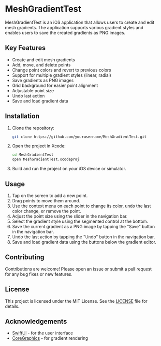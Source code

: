 # MeshGradientTest

MeshGradientTest is an iOS application that allows users to create and edit mesh gradients. The application supports various gradient styles and enables users to save the created gradients as PNG images.

## Key Features

- Create and edit mesh gradients
- Add, move, and delete points
- Change point colors and revert to previous colors
- Support for multiple gradient styles (linear, radial)
- Save gradients as PNG images
- Grid background for easier point alignment
- Adjustable point size
- Undo last action
- Save and load gradient data

## Installation

1. Clone the repository:
    ```bash
    git clone https://github.com/yourusername/MeshGradientTest.git
    ```
2. Open the project in Xcode:
    ```bash
    cd MeshGradientTest
    open MeshGradientTest.xcodeproj
    ```
3. Build and run the project on your iOS device or simulator.

## Usage

1. Tap on the screen to add a new point.
2. Drag points to move them around.
3. Use the context menu on each point to change its color, undo the last color change, or remove the point.
4. Adjust the point size using the slider in the navigation bar.
5. Select the gradient style using the segmented control at the bottom.
6. Save the current gradient as a PNG image by tapping the "Save" button in the navigation bar.
7. Undo the last action by tapping the "Undo" button in the navigation bar.
8. Save and load gradient data using the buttons below the gradient editor.

## Contributing

Contributions are welcome! Please open an issue or submit a pull request for any bug fixes or new features.

## License

This project is licensed under the MIT License. See the [LICENSE](LICENSE) file for details.

## Acknowledgements

- [SwiftUI](https://developer.apple.com/xcode/swiftui/) - for the user interface
- [CoreGraphics](https://developer.apple.com/documentation/coregraphics) - for gradient rendering
